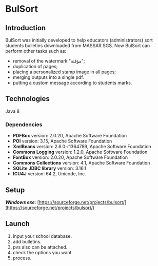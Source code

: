 # BulSort
## Introduction
BulSort was initially developed to help educators (administrators) sort students bulletins downloaded from MASSAR SGS.
Now BulSort can perform other tasks such as:
- removal of the watermark "مؤقتة";
- duplication of pages;
- placing a personalized stamp image in all pages;
- merging outputs into a single pdf.
- putting a custom message according to students marks.
## Technologies
Java 8
### Dependencies
+ **PDFBox** version: 2.0.20, Apache Software Foundation
+ **POI** version: 3.15, Apache Software Foundation
+ **XmlBeans** version: 2.6.0-r1364789, Apache Software Foundation
+ **Commons Logging** version: 1.2.0, Apache Software Foundation
+ **FontBox** version: 2.0.20, Apache Software Foundation
+ **Commons Collections** version: 4.1, Apache Software Foundation
+ **SQLite JDBC library** version: 3.16.1
+ **ICU4J** version: 64.2, Unicode, Inc.
## Setup
_**Windows exe**_: [https://sourceforge.net/projects/bulsort/](https://sourceforge.net/projects/bulsort/)

## Launch
1. input your school database.
2. add bulletins.
3. pvs also can be attached.
4. check the options you want.
5. process.
